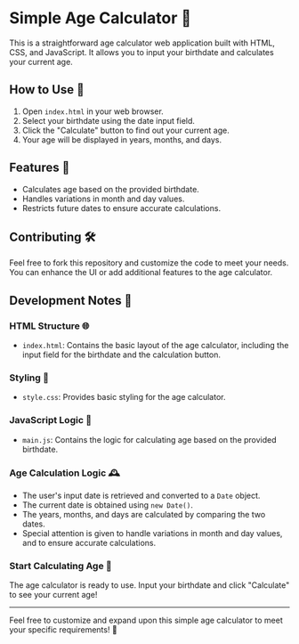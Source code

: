 # Simple Age Calculator 🎂

This is a straightforward age calculator web application built with HTML, CSS, and JavaScript. It allows you to input your birthdate and calculates your current age.

## How to Use 🤔

1. Open `index.html` in your web browser.
2. Select your birthdate using the date input field.
3. Click the "Calculate" button to find out your current age.
4. Your age will be displayed in years, months, and days.

## Features 📝

- Calculates age based on the provided birthdate.
- Handles variations in month and day values.
- Restricts future dates to ensure accurate calculations.

## Contributing 🛠️

Feel free to fork this repository and customize the code to meet your needs. You can enhance the UI or add additional features to the age calculator.


## Development Notes 📝

### HTML Structure 🌐

- `index.html`: Contains the basic layout of the age calculator, including the input field for the birthdate and the calculation button.

### Styling 🎨

- `style.css`: Provides basic styling for the age calculator.

### JavaScript Logic 🧠

- `main.js`: Contains the logic for calculating age based on the provided birthdate.

### Age Calculation Logic 🕰️

- The user's input date is retrieved and converted to a `Date` object.
- The current date is obtained using `new Date()`.
- The years, months, and days are calculated by comparing the two dates.
- Special attention is given to handle variations in month and day values, and to ensure accurate calculations.

### Start Calculating Age 🚀

The age calculator is ready to use. Input your birthdate and click "Calculate" to see your current age!

---

Feel free to customize and expand upon this simple age calculator to meet your specific requirements! 🌟